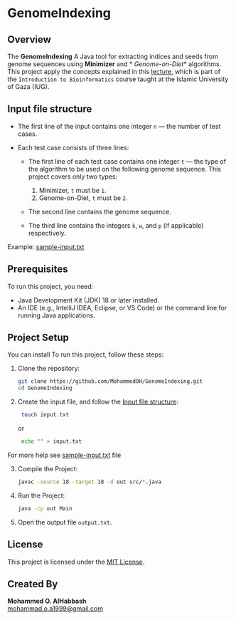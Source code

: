 # GenomeIndexing

## Overview

The **GenomeIndexing** A Java tool for extracting indices and seeds from genome sequences using **Minimizer** and *
*Genome-on-Diet** algorithms. This project apply the concepts explained in
this [lecture](https://www.youtube.com/watch?v=1WlJrmrlQtc), which is part of the `Introduction to Bioinformatics`
course taught at the Islamic University of Gaza (IUG).


## Input file structure

* The first line of the input contains one integer `n` — the number of test cases.

* Each test case consists of three lines:

    * The first line of each test case contains one integer `t` — the type of the algorithm to be used on the following
      genome sequence. This project covers only two types:
        1. Minimizer, `t` must be `1`.
        2. Genome-on-Diet, `t` must be  `2`.

    * The second line contains the genome sequence.
    * The third line contains the integers `k`, `w`, and `p` (if applicable) respectively.

Example: [sample-input.txt](https://github.com/MohammedOH/GenomeIndexing/sample-input.txt)


## Prerequisites

To run this project, you need:

* Java Development Kit (JDK) 18 or later installed.
* An IDE (e.g., IntelliJ IDEA, Eclipse, or VS Code) or the command line for running Java applications.

## Project Setup

You can install To run this project, follow these steps:

1. Clone the repository:

    ```bash
    git clone https://github.com/MohammedOH/GenomeIndexing.git
    cd GenomeIndexing
    ```

2. Create the input file, and follow the [Input file structure](#Input-file-structure):

   ```bash
    touch input.txt
    ```
   or

   ```bash
    echo "" > input.txt
    ```

For more help see [sample-input.txt](https://github.com/MohammedOH/GenomeIndexing/sample-input.txt) file

3. Compile the Project:

    ```bash
    javac -source 18 -target 18 -d out src/*.java
    ```

3. Run the Project:

    ```bash
    java -cp out Main
    ```

4. Open the output file `output.txt`.


## License

This project is licensed under the [MIT License](https://opensource.org/licenses/MIT).


## Created By

**Mohammed O. AlHabbash**  
[mohammad.o.a1999@gmail.com](mailto:mohammad.o.a1999@gmail.com)
